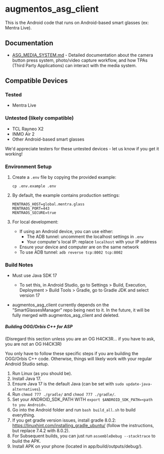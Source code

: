 # augmentos_asg_client

This is the Android code that runs on Android-based smart glasses (ex: Mentra Live).

## Documentation
- [ASG_MEDIA_SYSTEM.md](./ASG_MEDIA_SYSTEM.md) - Detailed documentation about the camera button press system, photo/video capture workflow, and how TPAs (Third Party Applications) can interact with the media system.

## Compatible Devices

### Tested
- Mentra Live

### Untested (likely compatible)
- TCL Rayneo X2
- INMO Air 2
- Other Android-based smart glasses

We'd appreciate testers for these untested devices - let us know if you get it working!

### Environment Setup

1. Create a `.env` file by copying the provided example:
   ```
   cp .env.example .env
   ```

2. By default, the example contains production settings:
   ```
   MENTRAOS_HOST=global.mentra.glass
   MENTRAOS_PORT=443
   MENTRAOS_SECURE=true
   ```

3. For local development:
   - If using an Android device, you can use either:
     - The ADB tunnel: uncomment the localhost settings in `.env`
     - Your computer's local IP: replace `localhost` with your IP address
   - Ensure your device and computer are on the same network
   - To use ADB tunnel: `adb reverse tcp:8002 tcp:8002`

### Build Notes

- Must use Java SDK 17
    - To set this, in Android Studio, go to Settings > Build, Execution, Deployment > Build Tools > Gradle, go to Gradle JDK and select version 17

- augmentos_asg_client currently depends on the "SmartGlassesManager" repo being next to it. In the future, it will be fully merged with augmentos_asg_client and deleted.

##### Building OGG/Orbis C++ for ASP

(Disregard this section unless you are an OG H4CK3R... if you have to ask, you are not an OG H4CK3R)

You only have to follow these specific steps if you are building the OGG/Orbis C++ code. Otherwise, things will likely work with your regular Android Studio setup.

1. Run Linux (as you should be).
2. Install Java 17.
3. Ensure Java 17 is the default Java (can be set with `sudo update-java-alternatives`).
4. Run `chmod 777 ./gradle/` and `chmod 777 ./gradle/`.
5. Set your ANDROID_SDK_PATH WITH `export $ANDROID_SDK_PATH=<path to you Android>`.
6. Go into the Android folder and run `bash build_all.sh` to build everything.
7. If you get gradle version issues, install gradle 8.0.2: https://linuxhint.com/installing_gradle_ubuntu/ (follow the instructions, but replace 7.4.2 with 8.0.2).
8. For Subsequent builds, you can just run `assembleDebug --stacktrace` to build the APK.
9. Install APK on your phone (located in app/build/outputs/debug/).
